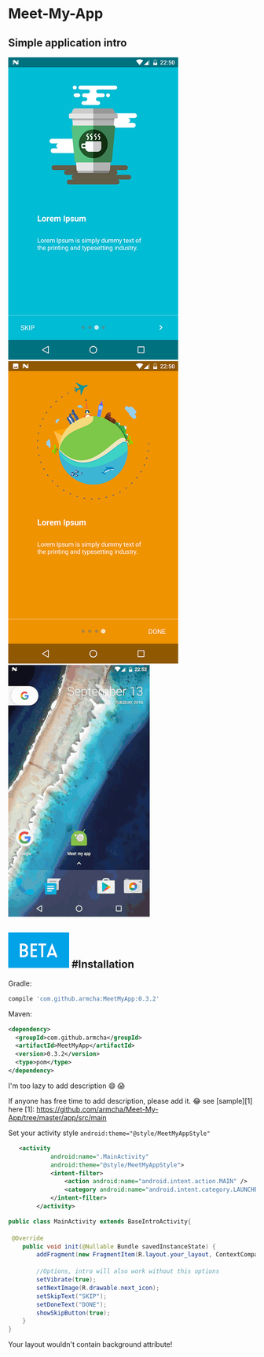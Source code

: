 # Meet-My-App

## Simple application intro

![](screens/screen1.png)
![](screens/screen2.png)
![](screens/gif1.gif)

![](screens/beta.png)
#Installation
-----------------------


Gradle:
```groovy
compile 'com.github.armcha:MeetMyApp:0.3.2'
```
Maven:
```xml
<dependency>
  <groupId>com.github.armcha</groupId>
  <artifactId>MeetMyApp</artifactId>
  <version>0.3.2</version>
  <type>pom</type>
</dependency>
```

I'm too lazy to add description :smile: :scream:

If anyone has free time to add description, please add it. :joy: see [sample][1] here 
[1]: https://github.com/armcha/Meet-My-App/tree/master/app/src/main

Set your activity style ```android:theme="@style/MeetMyAppStyle"```
```xml
   <activity
            android:name=".MainActivity"
            android:theme="@style/MeetMyAppStyle">
            <intent-filter>
                <action android:name="android.intent.action.MAIN" />
                <category android:name="android.intent.category.LAUNCHER" />
            </intent-filter>
        </activity>
```

```java
public class MainActivity extends BaseIntroActivity{

 @Override
    public void init(@Nullable Bundle savedInstanceState) {
        addFragment(new FragmentItem(R.layout.your_layout, ContextCompat.getColor(this, R.color.yourColor)));

        //Options, intro will also work without this options
        setVibrate(true);
        setNextImage(R.drawable.next_icon);
        setSkipText("SKIP");
        setDoneText("DONE");
        showSkipButton(true);
    }
}
```

Your layout wouldn't contain background attribute!


